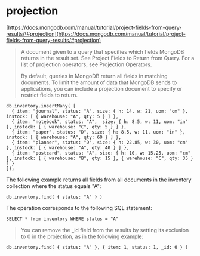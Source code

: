 # projection

[https://docs.mongodb.com/manual/tutorial/project-fields-from-query-results/\#projection](https://docs.mongodb.com/manual/tutorial/project-fields-from-query-results/#projection)

> A document given to a query that specifies which fields MongoDB returns in the result set. See Project Fields to Return from Query. For a list of projection operators, see Projection Operators.
>
> By default, queries in MongoDB return all fields in matching documents. To limit the amount of data that MongoDB sends to applications, you can include a projection document to specify or restrict fields to return.

```text
db.inventory.insertMany( [
  { item: "journal", status: "A", size: { h: 14, w: 21, uom: "cm" }, instock: [ { warehouse: "A", qty: 5 } ] },
  { item: "notebook", status: "A",  size: { h: 8.5, w: 11, uom: "in" }, instock: [ { warehouse: "C", qty: 5 } ] },
  { item: "paper", status: "D", size: { h: 8.5, w: 11, uom: "in" }, instock: [ { warehouse: "A", qty: 60 } ] },
  { item: "planner", status: "D", size: { h: 22.85, w: 30, uom: "cm" }, instock: [ { warehouse: "A", qty: 40 } ] },
  { item: "postcard", status: "A", size: { h: 10, w: 15.25, uom: "cm" }, instock: [ { warehouse: "B", qty: 15 }, { warehouse: "C", qty: 35 } ] }
]);
```

The following example returns all fields from all documents in the inventory collection where the status equals "A":

```text
db.inventory.find( { status: "A" } )
```

The operation corresponds to the following SQL statement:

```text
SELECT * from inventory WHERE status = "A"
```

> You can remove the \_id field from the results by setting its exclusion  to 0 in the projection, as in the following example:

```text
db.inventory.find( { status: "A" }, { item: 1, status: 1, _id: 0 } )
```

